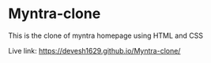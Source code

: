 # Myntra-clone

This is the clone of myntra homepage using HTML and CSS

Live link: https://devesh1629.github.io/Myntra-clone/
